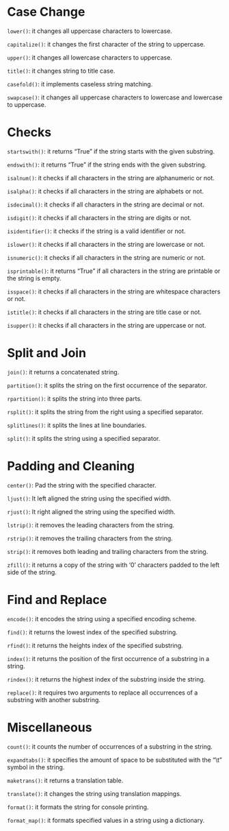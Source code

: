 # Case Change
 
`lower()`: it changes all uppercase characters to lowercase. 

`capitalize()`: it changes the first character of the string to uppercase.

`upper()`: it changes all lowercase characters to uppercase. 

`title()`: it changes string to title case. 

`casefold()`: it implements caseless string matching.

`swapcase()`: it changes all uppercase characters to lowercase and lowercase to uppercase. 


# Checks
 
`startswith()`: it returns “True” if the string starts with the given substring. 

`endswith()`: it returns “True” if the string ends with the given substring. 

`isalnum()`: it checks if all characters in the string are alphanumeric or not.

`isalpha()`: it checks if all characters in the string are alphabets or not.

`isdecimal()`: it checks if all characters in the string are decimal or not.

`isdigit()`: it checks if all characters in the string are digits or not.

`isidentifier()`: it checks if the string is a valid identifier or not.

`islower()`: it checks if all characters in the string are lowercase or not.

`isnumeric()`: it checks if all characters in the string are numeric or not.

`isprintable()`: it returns “True” if all characters in the string are printable or the string is empty.

`isspace()`: it checks if all characters in the string are whitespace characters or not.

`istitle()`: it checks if all characters in the string are title case or not.

`isupper()`: it checks if all characters in the string are uppercase or not.


# Split and Join
 
`join()`: it returns a concatenated string.

`partition()`: it splits the string on the first occurrence of the separator. 

`rpartition()`: it splits the string into three parts.

`rsplit()`: it splits the string from the right using a specified separator.

`splitlines()`: it splits the lines at line boundaries.

`split()`: it splits the string using a specified separator.


# Padding and Cleaning
 
`center()`: Pad the string with the specified character.

`ljust()`: It left aligned the string using the specified width. 

`rjust()`: It right aligned the string using the specified width. 

`lstrip()`: it removes the leading characters from the string. 

`rstrip()`: it removes the trailing characters from the string. 

`strip()`: it removes both leading and trailing characters from the string. 

`zfill()`: it returns a copy of the string with ‘0’ characters padded to the left side of the string.

 
# Find and Replace
 
`encode()`: it encodes the string using a specified encoding scheme.

`find()`: it returns the lowest index of the specified substring.

`rfind()`: it returns the heights index of the specified substring.

`index()`: it returns the position of the first occurrence of a substring in a string.

`rindex()`: it returns the highest index of the substring inside the string.

`replace()`: it requires two arguments to replace all occurrences of a substring with another substring. 

 
# Miscellaneous  
 
`count()`: it counts the number of occurrences of a substring in the string. 

`expandtabs()`: it specifies the amount of space to be substituted with the “\t” symbol in the string.

`maketrans()`: it returns a translation table.

`translate()`: it changes the string using translation mappings.

`format()`: it formats the string for console printing. 

`format_map()`: it formats specified values in a string using a dictionary. 
